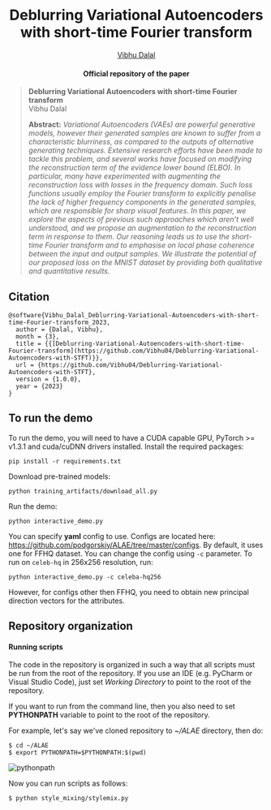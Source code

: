 <h1 align="center">
  <br>
  Deblurring Variational Autoencoders with short-time Fourier transform 
  <br>
</h1>
  <p align="center">
    <a href="https://github.com/Vibhu04">Vibhu Dalal</a>
  </p>
<h4 align="center">Official repository of the paper</h4>


> **Deblurring Variational Autoencoders with short-time Fourier transform**<br>
> Vibhu Dalal <br>
>
> **Abstract:** *Variational Autoencoders (VAEs) are powerful generative models, however their generated samples are known to suffer from a characteristic blurriness, as compared to the outputs of alternative generating techniques. Extensive research efforts have been made to tackle this problem, and several works have focused on modifying the reconstruction term of the evidence lower bound (ELBO). In particular, many have experimented with augmenting the reconstruction loss with losses in the frequency domain. Such loss functions usually employ the Fourier transform to explicitly penalise the lack of higher frequency components
in the generated samples, which are responsible for sharp visual features. In this paper, we explore the aspects of previous such approaches which aren’t well understood, and we propose an augmentation to the reconstruction term in response to them. Our reasoning leads us to use the short-time Fourier transform and to emphasise on local phase coherence between the input and output samples. We illustrate the potential of our proposed loss on the MNIST dataset by providing both qualitative and quantitative results.*

## Citation
```
@software{Vibhu_Dalal_Deblurring-Variational-Autoencoders-with-short-time-Fourier-transform_2023,
  author = {Dalal, Vibhu},
  month = {3},
  title = {{[Deblurring-Variational-Autoencoders-with-short-time-Fourier-transform](https://github.com/Vibhu04/Deblurring-Variational-Autoencoders-with-STFT)}},
  url = {https://github.com/Vibhu04/Deblurring-Variational-Autoencoders-with-STFT},
  version = {1.0.0},
  year = {2023}
}
```

## To run the demo

To run the demo, you will need to have a CUDA capable GPU, PyTorch >= v1.3.1 and cuda/cuDNN drivers installed.
Install the required packages:

    pip install -r requirements.txt
  
Download pre-trained models:

    python training_artifacts/download_all.py

Run the demo:

    python interactive_demo.py

You can specify **yaml** config to use. Configs are located here: https://github.com/podgorskiy/ALAE/tree/master/configs.
By default, it uses one for FFHQ dataset.
You can change the config using `-c` parameter. To run on `celeb-hq` in 256x256 resolution, run:

    python interactive_demo.py -c celeba-hq256

However, for configs other then FFHQ, you need to obtain new principal direction vectors for the attributes.

## Repository organization

#### Running scripts

The code in the repository is organized in such a way that all scripts must be run from the root of the repository.
If you use an IDE (e.g. PyCharm or Visual Studio Code), just set *Working Directory* to point to the root of the repository.

If you want to run from the command line, then you also need to set **PYTHONPATH** variable to point to the root of the repository.

For example, let's say we've cloned repository to *~/ALAE* directory, then do:

    $ cd ~/ALAE
    $ export PYTHONPATH=$PYTHONPATH:$(pwd)

![pythonpath](https://podgorskiy.com/static/pythonpath.svg)

Now you can run scripts as follows:

    $ python style_mixing/stylemix.py

